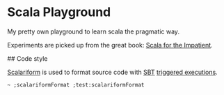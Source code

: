 # Scala Playground

My pretty own playground to learn scala the pragmatic way.

Experiments are picked up from the great book: [Scala for the Impatient](http://typesafe.com/resources/e-book/scala-for-the-impatient).

## Code style

[Scalariform](http://mdr.github.io/scalariform/) is used to format source code with [SBT](http://www.scala-sbt.org/) [triggered executions](http://www.scala-sbt.org/0.12.4/docs/Detailed-Topics/Triggered-Execution.html#running-multiple-commands).

```
~ ;scalariformFormat ;test:scalariformFormat
```
